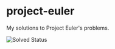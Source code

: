 project-euler
=============

My solutions to Project Euler's problems.

![Solved Status](https://projecteuler.net/profile/ikanyu.png)
